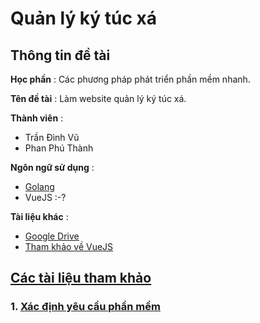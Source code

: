 # Quản lý ký túc xá

## Thông tin đề tài 

**Học phần** : Các phương pháp phát triển phần mềm nhanh.

**Tên đề tài** : Làm website quản lý ký túc xá.

**Thành viên** : 
- Trần Đình Vũ
- Phan Phú Thành

**Ngôn ngữ sử dụng** :
- [Golang](https://golang.org/)
- VueJS :-?

**Tài liệu khác** :
- [Google Drive](https://drive.google.com/open?id=1mdFRZLyr1xLBjlqofsPvLP6bdbBcQS_B)
- [Tham khảo về VueJS](https://viblo.asia/p/thuc-hanh-vuejs-cho-nguoi-moi-bat-dau-p1-QpmledMVZrd)

## [Các tài liệu tham khảo](https://github.com/ThanhPP/HUST_20192_QuanLyKyTucXa/tree/master/TaiLieu)

### 1. [Xác định yêu cầu phần mềm](https://github.com/ThanhPP/HUST_20192_QuanLyKyTucXa/tree/master/TaiLieu/XacDinhYeuCauPhanMem)


